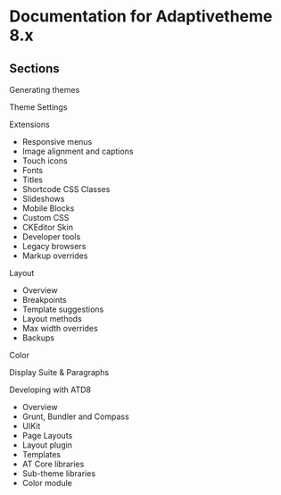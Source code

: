 # Documentation for Adaptivetheme 8.x

## Sections

Generating themes

Theme Settings

Extensions

- Responsive menus
- Image alignment and captions
- Touch icons
- Fonts
- Titles
- Shortcode CSS Classes
- Slideshows
- Mobile Blocks
- Custom CSS
- CKEditor Skin
- Developer tools
- Legacy browsers
- Markup overrides

Layout

- Overview
- Breakpoints
- Template suggestions
- Layout methods
- Max width overrides
- Backups

Color

Display Suite & Paragraphs

Developing with ATD8

- Overview
- Grunt, Bundler and Compass
- UIKit
- Page Layouts
- Layout plugin
- Templates
- AT Core libraries
- Sub-theme libraries
- Color module








